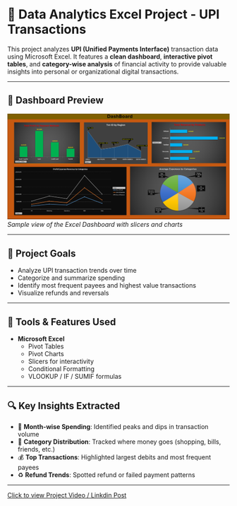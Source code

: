 # 💸 Data Analytics Excel Project - UPI Transactions

This project analyzes **UPI (Unified Payments Interface)** transaction data using Microsoft Excel. It features a **clean dashboard**, **interactive pivot tables**, and **category-wise analysis** of financial activity to provide valuable insights into personal or organizational digital transactions.

---

## 📸 Dashboard Preview

![Dashboard Screenshot](UPI_transaction_dashboard.png)  
*Sample view of the Excel Dashboard with slicers and charts*


---

## 🧠 Project Goals

- Analyze UPI transaction trends over time  
- Categorize and summarize spending  
- Identify most frequent payees and highest value transactions  
- Visualize refunds and reversals

---

## 🧰 Tools & Features Used

- **Microsoft Excel**
  - Pivot Tables
  - Pivot Charts
  - Slicers for interactivity
  - Conditional Formatting
  - VLOOKUP / IF / SUMIF formulas

---

## 🔍 Key Insights Extracted

- 📅 **Month-wise Spending**: Identified peaks and dips in transaction volume  
- 📂 **Category Distribution**: Tracked where money goes (shopping, bills, friends, etc.)  
- 💰 **Top Transactions**: Highlighted largest debits and most frequent payees  
- ♻️ **Refund Trends**: Spotted refund or failed payment patterns

---

[Click to view Project Video / Linkdin Post](https://www.linkedin.com/posts/zodrick-john-1689a8256_exceldashboard-upianalysis-fintech-activity-7321164166612869122-hMrc?utm_source=share&utm_medium=member_desktop&rcm=ACoAAD8mrOABsUmTOAKWlhdQdbjigs27IxTaqzA)
